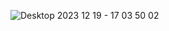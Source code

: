 ![Desktop 2023 12 19 - 17 03 50 02](https://github.com/suhoiinthesky/Task-2.3.1/assets/144448945/bbe483c1-6af6-42c8-a764-6e282f556f3e)
